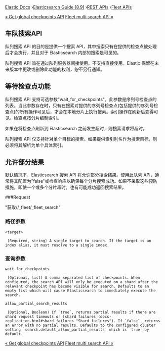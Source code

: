 

[Elastic Docs](/guide/) ›[Elasticsearch Guide [8.9]](index.md) ›[REST
APIs](rest-apis.md) ›[Fleet APIs](fleet-apis.md)

[« Get global checkpoints API](get-global-checkpoints.md) [Fleet multi
search API »](fleet-multi-search.md)

## 车队搜索API

队列搜索 API 的目的是提供一个搜索 API，其中搜索只有在提供的检查点被处理后才会执行，并且对于 Elasticsearch 内部的搜索是可见的。

队列搜索 API 旨在通过队列服务器间接使用。不支持直接使用。Elastic 保留在未来版本中更改或删除此功能的权利，恕不另行通知。

## 等待检查点功能

队列搜索 API 支持可选参数"wait_for_checkpoints"。此参数是序列号检查点的列表。当此参数存在时，只有在搜索对提供的序列号检查点(包括提供的序列号检查点)的所有操作可见后，才会在本地分片上执行搜索。索引操作在刷新后变得可见。检查点按分片编制索引。

如果在将检查点刷新到 Elasticsearch 之前发生超时，则搜索请求将超时。

队列搜索 API 仅支持针对单个目标的搜索。如果提供索引别名作为搜索目标，则必须将其解析为单个具体索引。

## 允许部分结果

默认情况下，Elasticsearch 搜索 API 将允许部分搜索结果。使用此队列 API，通常将其配置为"false"或检查响应以确保每个分片搜索成功。如果不采取这些预防措施，即使一个或多个分片超时，也有可能成功返回搜索结果。

###Request

"获取/<target>/_fleet/_fleet_search"

### 路径参数

`<target>`

     (Required, string) A single target to search. If the target is an index alias, it must resolve to a single index. 

### 查询参数

`wait_for_checkpoints`

     (Optional, list) A comma separated list of checkpoints. When configured, the search API will only be executed on a shard after the relevant checkpoint has become visible for search. Defaults to an empty list which will cause Elasticsearch to immediately execute the search. 
`allow_partial_search_results`

     (Optional, Boolean) If `true`, returns partial results if there are shard request timeouts or [shard failures](docs-replication.html#shard-failures "Shard failures"). If `false`, returns an error with no partial results. Defaults to the configured cluster setting `search.default_allow_partial_results` which is `true` by default. 

[« Get global checkpoints API](get-global-checkpoints.md) [Fleet multi
search API »](fleet-multi-search.md)
